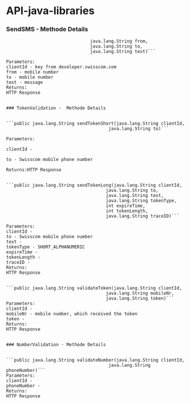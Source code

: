 API-java-libraries
==================

### SendSMS -  Methode Details

```public java.lang.String sendSms(java.lang.String clientId,
                                java.lang.String from,
                                java.lang.String to,
                                java.lang.String text)```
                                
Parameters:
clientId - key from developer.swisscom.com
from - mobile number
to - mobile number
text - message
Returns:
HTTP Response


### TokenValidation -  Methode Details


```public java.lang.String sendTokenShort(java.lang.String clientId,
                                       java.lang.String to)```
                                       
Parameters:

clientId -

to - Swisscom mobile phone number

Returns:HTTP Response


```public java.lang.String sendTokenLong(java.lang.String clientId,
                                      java.lang.String to,
                                      java.lang.String text,
                                      java.lang.String tokenType,
                                      int expireTime,
                                      int tokenLength,
                                      java.lang.String traceID)```
                                      
Parameters:
clientId -
to - Swisscom mobile phone number
text -
tokenType - SHORT_ALPHANUMERIC
expireTime -
tokenLength -
traceID -
Returns:
HTTP Response


```public java.lang.String validateToken(java.lang.String clientId,
                                      java.lang.String mobileNr,
                                      java.lang.String token)```
Parameters:
clientId -
mobileNr - mobile number, which received the token
token -
Returns:
HTTP Response


### NumberValidation - Methode Details


```public java.lang.String validateNumber(java.lang.String clientId,
                                       java.lang.String phoneNumber)```
Parameters:
clientId -
phoneNumber -
Returns:
HTTP Response

